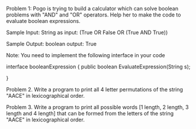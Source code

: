 Problem 1: Pogo is trying to build a calculator which can solve boolean problems with "AND" and "OR" operators. 
Help her to make the code to evaluate boolean expressions.

Sample Input: 
String as input: (True OR False OR (True AND True))

Sample Output:
boolean output: True             

Note: You need to implement the following interface in your code

interface booleanExpression
{
  public boolean EvaluateExpression(String s);

}


Problem 2. Write a program to print all 4 letter permutations of the string "AACE" in lexicographical order. 

Problem 3. Write a program to print all possible words [1 length, 2 length, 3 length and 4 length] that can be formed from 
the letters of the string "AACE" in lexicographical order.
